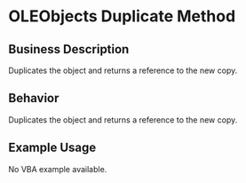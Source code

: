 # OLEObjects Duplicate Method

## Business Description
Duplicates the object and returns a reference to the new copy.

## Behavior
Duplicates the object and returns a reference to the new copy.

## Example Usage
No VBA example available.